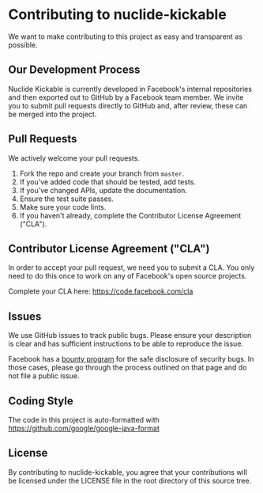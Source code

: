 # Contributing to nuclide-kickable
We want to make contributing to this project as easy and transparent as
possible.

## Our Development Process
Nuclide Kickable is currently developed in Facebook's internal repositories and then
exported out to GitHub by a Facebook team member. We invite you to submit pull
requests directly to GitHub and, after review, these can be merged into the
project.

## Pull Requests
We actively welcome your pull requests.

1. Fork the repo and create your branch from `master`.
2. If you've added code that should be tested, add tests.
3. If you've changed APIs, update the documentation.
4. Ensure the test suite passes.
5. Make sure your code lints.
6. If you haven't already, complete the Contributor License Agreement ("CLA").

## Contributor License Agreement ("CLA")
In order to accept your pull request, we need you to submit a CLA. You only need
to do this once to work on any of Facebook's open source projects.

Complete your CLA here: <https://code.facebook.com/cla>

## Issues
We use GitHub issues to track public bugs. Please ensure your description is
clear and has sufficient instructions to be able to reproduce the issue.

Facebook has a [bounty program](https://www.facebook.com/whitehat/) for the safe
disclosure of security bugs. In those cases, please go through the process
outlined on that page and do not file a public issue.

## Coding Style
The code in this project is auto-formatted with <https://github.com/google/google-java-format>

## License
By contributing to nuclide-kickable, you agree that your contributions will be licensed
under the LICENSE file in the root directory of this source tree.
